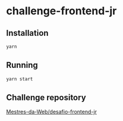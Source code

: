 # challenge-frontend-jr

## Installation
```bash
yarn
```

## Running
```bash
yarn start
```

## Challenge repository
[Mestres-da-Web/desafio-frontend-jr](https://github.com/Mestres-da-Web/desafio-frontend-jr)
